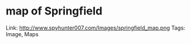 # map of Springfield

Link: http://www.spyhunter007.com/Images/springfield_map.png
Tags: Image, Maps